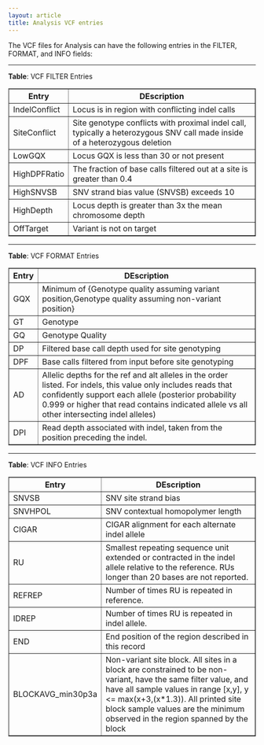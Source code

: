 ```yaml
---
layout: article
title: Analysis VCF entries
---
```


The VCF files for Analysis can have the following entries in the FILTER, FORMAT, and INFO fields:

---

**Table**: VCF FILTER Entries
<table border="1">
	<tr>
		<th>Entry</th>
		<th>DEscription</th>
	</tr>
	<tr>
		<td>IndelConflict</td>
		<td>Locus is in region with conflicting indel calls</td>
	</tr>
	<tr>
		<td>SiteConflict</td>
		<td>Site genotype conflicts with proximal indel call, typically a heterozygous SNV call made inside of a heterozygous deletion</td>
	</tr>
	<tr>
		<td>LowGQX</td>
		<td>Locus GQX is less than 30 or not present</td>
	</tr>
	<tr>
		<td>HighDPFRatio</td>
		<td>The fraction of base calls filtered out at a site is greater than 0.4</td>
	</tr>
	<tr>
		<td>HighSNVSB</td>
		<td>SNV strand bias value (SNVSB) exceeds 10</td>
	</tr>
	<tr>
		<td>HighDepth</td>
		<td>Locus depth is greater than 3x the mean chromosome depth</td>
	</tr>
	<tr>
		<td>OffTarget</td>
		<td>Variant is not on target</td>
	</tr>
</table>

---

**Table**: VCF FORMAT Entries
<table border="1">
	<tr>
		<th>Entry</th>
		<th>DEscription</th>
	</tr>
	<tr>
		<td>GQX</td>
		<td>Minimum of {Genotype quality assuming variant position,Genotype quality assuming non-variant position}</td>
	</tr>
	<tr>
		<td>GT</td>
		<td>Genotype</td>
	</tr>
	<tr>
		<td>GQ</td>
		<td>Genotype Quality</td>
	</tr>
	<tr>
		<td>DP</td>
		<td>Filtered base call depth used for site genotyping</td>
	</tr>
	<tr>
		<td>DPF</td>
		<td>Base calls filtered from input before site genotyping</td>
	</tr>
	<tr>
		<td>AD</td>
		<td>Allelic depths for the ref and alt alleles in the order listed. For indels, this value only includes reads that confidently support each allele (posterior probability 0.999 or higher that read contains indicated allele vs all other intersecting indel alleles)</td>
	</tr>
	<tr>
		<td>DPI</td>
		<td>Read depth associated with indel, taken from the position preceding the indel.</td>
	</tr>
</table>

---

**Table**: VCF INFO Entries
<table border="1">
	<tr>
		<th>Entry</th>
		<th>DEscription</th>
	</tr>
	<tr>
		<td>SNVSB</td>
		<td>SNV site strand bias</td>
	</tr>
	<tr>
		<td>SNVHPOL</td>
		<td>SNV contextual homopolymer length</td>
	</tr>
	<tr>
		<td>CIGAR</td>
		<td>CIGAR alignment for each alternate indel allele</td>
	</tr>
	<tr>
		<td>RU</td>
		<td>Smallest repeating sequence unit extended or contracted in the indel allele relative to the reference. RUs longer than 20 bases are not reported.</td>
	</tr>
	<tr>
		<td>REFREP</td>
		<td>Number of times RU is repeated in reference.</td>
	</tr>
	<tr>
		<td>IDREP</td>
		<td>Number of times RU is repeated in indel allele.</td>
	</tr>
	<tr>
		<td>END</td>
		<td>End position of the region described in this record</td>
	</tr>
	<tr>
		<td>BLOCKAVG_min30p3a</td>
		<td>Non-variant site block. All sites in a block are constrained to be non-variant, have the same filter value, and have all sample values in range [x,y], y <= max(x+3,(x*1.3)). All printed site block sample values are the minimum observed in the region spanned by the block</td>
	</tr>
</table>